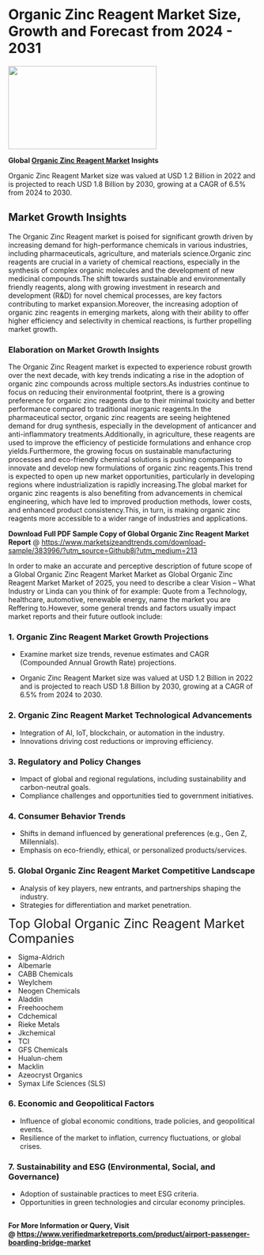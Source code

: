 <H1>Organic Zinc Reagent Market Size, Growth and Forecast from 2024 - 2031</H1><img class="aligncenter size-medium wp-image-584254" src="https://thirdeyenews.in/wp-content/uploads/2024/09/Global-Market-Research-300x168.jpeg" alt="" width="300" height="168" /><p><strong>Global&nbsp;<a href="https://www.marketsizeandtrends.com/download-sample/383996/?utm_source=Github8j?utm_medium=213">Organic Zinc Reagent Market</a> Insights</strong></p><p>Organic Zinc Reagent Market size was valued at USD 1.2 Billion in 2022 and is projected to reach USD 1.8 Billion by 2030, growing at a CAGR of 6.5% from 2024 to 2030.</p><p><h2>Market Growth Insights</h2> The Organic Zinc Reagent market is poised for significant growth driven by increasing demand for high-performance chemicals in various industries, including pharmaceuticals, agriculture, and materials science.Organic zinc reagents are crucial in a variety of chemical reactions, especially in the synthesis of complex organic molecules and the development of new medicinal compounds.The shift towards sustainable and environmentally friendly reagents, along with growing investment in research and development (R&D) for novel chemical processes, are key factors contributing to market expansion.Moreover, the increasing adoption of organic zinc reagents in emerging markets, along with their ability to offer higher efficiency and selectivity in chemical reactions, is further propelling market growth. <h3>Elaboration on Market Growth Insights</h3> The Organic Zinc Reagent market is expected to experience robust growth over the next decade, with key trends indicating a rise in the adoption of organic zinc compounds across multiple sectors.As industries continue to focus on reducing their environmental footprint, there is a growing preference for organic zinc reagents due to their minimal toxicity and better performance compared to traditional inorganic reagents.In the pharmaceutical sector, organic zinc reagents are seeing heightened demand for drug synthesis, especially in the development of anticancer and anti-inflammatory treatments.Additionally, in agriculture, these reagents are used to improve the efficiency of pesticide formulations and enhance crop yields.Furthermore, the growing focus on sustainable manufacturing processes and eco-friendly chemical solutions is pushing companies to innovate and develop new formulations of organic zinc reagents.This trend is expected to open up new market opportunities, particularly in developing regions where industrialization is rapidly increasing.The global market for organic zinc reagents is also benefiting from advancements in chemical engineering, which have led to improved production methods, lower costs, and enhanced product consistency.This, in turn, is making organic zinc reagents more accessible to a wider range of industries and applications.</p><p><span class=""><strong>Download Full PDF Sample Copy of Global Organic Zinc Reagent Market Report</strong> @ <a href="https://www.marketsizeandtrends.com/download-sample/383996/?utm_source=Github8j?utm_medium=213" target="_blank">https://www.marketsizeandtrends.com/download-sample/383996/?utm_source=Github8j?utm_medium=213</a></span></p><p>In order to make an accurate and perceptive description of future scope of a Global&nbsp;Organic Zinc Reagent Market Market as Global&nbsp;Organic Zinc Reagent Market Market of 2025, you need to describe a clear Vision &ndash; What Industry or Linda can you think of for example: Quote from a Technology, healthcare, automotive, renewable energy, name the market you are Reffering to.However, some general trends and factors usually impact market reports and their future outlook include:</p><h3>1.&nbsp;<strong>Organic Zinc Reagent Market Growth Projections</strong></h3><ul><li>Examine market size trends, revenue estimates and CAGR (Compounded Annual Growth Rate) projections.</li><li><p>Organic Zinc Reagent Market size was valued at USD 1.2 Billion in 2022 and is projected to reach USD 1.8 Billion by 2030, growing at a CAGR of 6.5% from 2024 to 2030.</p></li></ul><h3>2.&nbsp;<strong>Organic Zinc Reagent Market Technological Advancements</strong></h3><ul><li>Integration of AI, IoT, blockchain, or automation in the industry.</li><li>Innovations driving cost reductions or improving efficiency.</li></ul><h3>3.&nbsp;<strong>Regulatory and Policy Changes</strong></h3><ul><li>Impact of global and regional regulations, including sustainability and carbon-neutral goals.</li><li>Compliance challenges and opportunities tied to government initiatives.</li></ul><h3>4.&nbsp;<strong>Consumer Behavior Trends</strong></h3><ul><li>Shifts in demand influenced by generational preferences (e.g., Gen Z, Millennials).</li><li>Emphasis on eco-friendly, ethical, or personalized products/services.</li></ul><h3>5.&nbsp;<strong>Global Organic Zinc Reagent Market Competitive Landscape</strong></h3><ul><li>Analysis of key players, new entrants, and partnerships shaping the industry.</li><li>Strategies for differentiation and market penetration.</li></ul><p data-pm-slice="1 1 []"><span style="color: inherit; font-family: inherit; font-size: 25px;">Top Global Organic Zinc Reagent Market Companies</span></p><div class="" data-test-id=""><p><li>Sigma-Aldrich</li><li> Albemarle</li><li> CABB Chemicals</li><li> Weylchem</li><li> Neogen Chemicals</li><li> Aladdin</li><li> Freehoochem</li><li> Cdchemical</li><li> Rieke Metals</li><li> Jkchemical</li><li> TCI</li><li> GFS Chemicals</li><li> Hualun-chem</li><li> Macklin</li><li> Azeocryst Organics</li><li> Symax Life Sciences (SLS)</li></p></div><h3>6.&nbsp;<strong>Economic and Geopolitical Factors</strong></h3><ul><li>Influence of global economic conditions, trade policies, and geopolitical events.</li><li>Resilience of the market to inflation, currency fluctuations, or global crises.</li></ul><h3>7.&nbsp;<strong>Sustainability and ESG (Environmental, Social, and Governance)</strong></h3><ul><li>Adoption of sustainable practices to meet ESG criteria.</li><li>Opportunities in green technologies and circular economy principles.</li></ul><h2><strong style="font-size: 14px;">For More Information or Query, Visit @&nbsp;</strong><a style="background-color: #ffffff; font-size: 14px;" href="https://www.marketsizeandtrends.com/report/organic-zinc-reagent-market/" target="_blank">https://www.verifiedmarketreports.com/product/airport-passenger-boarding-bridge-market</a></h2>